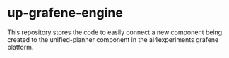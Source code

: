 # up-grafene-engine
This repository stores the code to easily connect a new component being created to the unified-planner component in the ai4experiments grafene platform.
